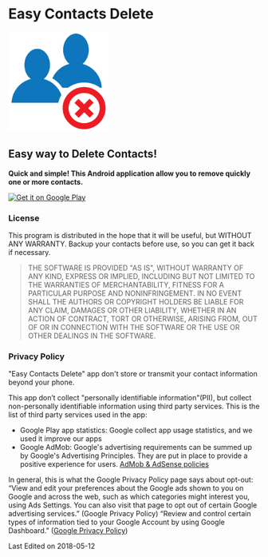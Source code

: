 # Easy Contacts Delete

<img src="./assets/img/android_ecd_logo.png" alt="ECD Logo" style="width: 200px;"/>
<!--![alt text](/assets/img/ecd_logo.png "ECD Logo")-->

## Easy way to Delete Contacts!


**Quick and simple! This Android application allow you to remove quickly one or more contacts.**

<!-- Press menu for select all option. -->

<a href='https://play.google.com/store/apps/details?id=com.previtali.ecd&pcampaignid=MKT-Other-global-all-co-prtnr-py-PartBadge-Mar2515-1'><img alt='Get it on Google Play' src='https://play.google.com/intl/en_us/badges/images/generic/en_badge_web_generic.png' style="width: 200px;"/></a>

### License

This program is distributed in the hope that it will be useful, but WITHOUT ANY WARRANTY.
Backup your contacts before use, so you can get it back if necessary.

> THE SOFTWARE IS PROVIDED "AS IS", WITHOUT WARRANTY OF ANY KIND, EXPRESS OR
> IMPLIED, INCLUDING BUT NOT LIMITED TO THE WARRANTIES OF MERCHANTABILITY,
> FITNESS FOR A PARTICULAR PURPOSE AND NONINFRINGEMENT. IN NO EVENT SHALL THE
> AUTHORS OR COPYRIGHT HOLDERS BE LIABLE FOR ANY CLAIM, DAMAGES OR OTHER
> LIABILITY, WHETHER IN AN ACTION OF CONTRACT, TORT OR OTHERWISE, ARISING FROM,
> OUT OF OR IN CONNECTION WITH THE SOFTWARE OR THE USE OR OTHER DEALINGS IN THE SOFTWARE.

### Privacy Policy

"Easy Contacts Delete" app don't store or transmit your contact information beyond your phone.

This app don’t collect "personally identifiable information"(PII), but collect non-personally identifiable information using third party services. This is the list of third party services used in the app:
- Google Play app statistics: Google collect app usage statistics, and we used it improve our apps
- Google AdMob: Google's advertising requirements can be summed up by Google's Advertising Principles. They are put in place to provide a positive experience for users. [AdMob & AdSense policies](https://support.google.com/admob/answer/6128543?hl=en)

In general, this is what the Google Privacy Policy page says about opt-out: “View and edit your preferences about the Google ads shown to you on Google and across the web, such as which categories might interest you, using Ads Settings. 
You can also visit that page to opt out of certain Google advertising services.” (Google Privacy Policy) “Review and control certain types of information tied to your Google Account by using Google Dashboard.” ([Google Privacy Policy](https://policies.google.com/privacy?hl=en))


Last Edited on 2018-05-12